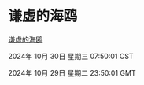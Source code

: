 # 谦虚的海鸥
[谦虚的海鸥](http://219.139.197.74:56308/qxdho/course/base/hotlink/index.php)

2024年 10月 30日 星期三 07:50:01 CST

2024年 10月 29日 星期二 23:50:01 GMT
